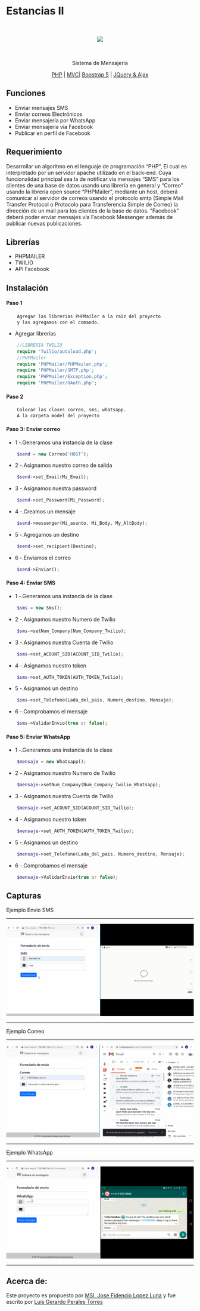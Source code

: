 # Estancias II
<div>
    <br/>
    <p align="center">
        <a href="www.upvictoria.edu.mx/" target="_blank">
            <img src="http://www.upvictoria.edu.mx/wp-content/uploads/2018/09/image-2.png">
        </a>
    </p>
    <br>
    <div>
        <p align="center">Sistema de Mensajeria</p>
    </div>
    <div>
        <p align="center">
            <a href="https://www.php.net/" target="_blank">PHP</a> | <a href="https://es.wikipedia.org/wiki/Modelo%E2%80%93vista%E2%80%93controlador" target="_blank">MVC</a>| <a href="https://getbootstrap.com/" target="_blank">Boostrap 5</a> | <a href="https://api.jquery.com/jquery.ajax/" target="_blank">JQuery & Ajax</a>
        </p>
    </div>
</div>

## Funciones
- Enviar mensajes SMS
- Enviar correos Electrónicos
- Enviar mensajería por WhatsApp
- Enviar mensajeria via Facebook
- Publicar en perfil de Facebook

## Requerimiento
Desarrollar un algoritmo en el lenguaje de programación “PHP”, 
El cual es interpretado por un servidor apache utilizado en el back-end. 
Cuya funcionalidad principal sea la de notificar vía mensajes “SMS” 
para los clientes de una base de datos usando una librería en general y “Correo” usando la librería open source “PHPMailer”, 
mediante un host, deberá comunicar al servidor de correos usando el protocolo 
smtp (Simple Mail Transfer Protocol o Protocolo para Transferencia Simple de Correo) 
la dirección de un mail para los clientes de la base de datos.
"Facebook" deberá poder enviar mensajes vía Facebook Messenger además de publicar nuevas publicaciones.

## Librerías
- PHPMAILER
- TWILIO
- API Facebook

## Instalación

#### Paso 1
```
    Agregar las librerias PHPMailer a la raiz del proyecto
    y las agregamos con el comando.
```
- Agregar librerías
```php
    //LIBRERIA TWILIO
    require 'Twilio/autoload.php';
    //PHPMailer
    require 'PHPMailer/PHPMailer.php';
    require 'PHPMailer/SMTP.php';
    require 'PHPMailer/Exception.php';
    require 'PHPMailer/OAuth.php';
```

#### Paso 2
```
    Colocar las clases correo, sms, whatsapp.
    A la carpeta model del proyecto
```
#### Paso 3: Enviar correo
 - 1 -.Generamos una instancia de la clase
```PHP
    $send = new Correo('HOST');
```

- 2 -.Asignamos nuestro correo de salida
```PHP
    $send->set_Email(Mi_Email);
```

- 3 -.Asignamos nuestra password 
```PHP
    $send->set_Password(Mi_Password);
```

- 4 -.Creamos un mensaje
```PHP
    $send->messenger(Mi_asunto, Mi_Body, My_AltBody);
```

- 5 -.Agregamos un destino
```PHP
    $send->set_recipient(Destino);
```

- 6 -.Enviamos el correo
```PHP
    $send->Enviar();
```

#### Paso 4: Enviar SMS
 - 1 -.Generamos una instancia de la clase
```php
    $sms = new Sms();
```

- 2 -.Asignamos nuestro Numero de Twilio
```php
    $sms->setNum_Company(Num_Company_Twilio);
```

- 3 -.Asignamos nuestra Cuenta de Twilio 
```php
    $sms->set_ACOUNT_SID(ACOUNT_SID_Twilio);
```

- 4 -.Asignamos nuestro token
```php
    $sms->set_AUTH_TOKEN(AUTH_TOKEN_Twilio);
```

- 5 -.Asignamos un destino
```php
    $sms->set_Telefono(Lada_del_pais, Numero_destino, Mensaje);
```

- 6 -.Comprobamos el mensaje
```php
    $sms->ValidarEnvio(true or false);
```

#### Paso 5: Enviar WhatsApp
- 1 -.Generamos una instancia de la clase
```php
    $mensaje = new Whatsapp();
```

- 2 -.Asignamos nuestro Numero de Twilio
```php
    $mensaje->setNum_Company(Num_Company_Twilio_Whatsapp);
```

- 3 -.Asignamos nuestra Cuenta de Twilio 
```php
    $mensaje->set_ACOUNT_SID(ACOUNT_SID_Twilio);
```

- 4 -.Asignamos nuestro token
```php
    $mensaje->set_AUTH_TOKEN(AUTH_TOKEN_Twilio);
```

- 5 -.Asignamos un destino
```php
    $mensaje->set_Telefono(Lada_del_pais, Numero_destino, Mensaje);
```

- 6 -.Comprobamos el mensaje
```php
    $mensaje->ValidarEnvio(true or false);
```


## Capturas

Ejemplo Envio SMS
<hr>

![Demostracion](Capturas/SMS.gif)
<hr>

Ejemplo Correo
<hr>

![Demostracion](Capturas/Correo.gif)
<hr>
Ejemplo WhatsApp
<hr>

![Demostracion](Capturas/WhatsApp.gif)
<hr>

## Acerca de:
Este proyecto es propuesto por [MSI. Jose Fidencio Lopez Luna]() y fue escrito por [Luis Gerardo Perales Torres](https://github.com/GitLuisG)
